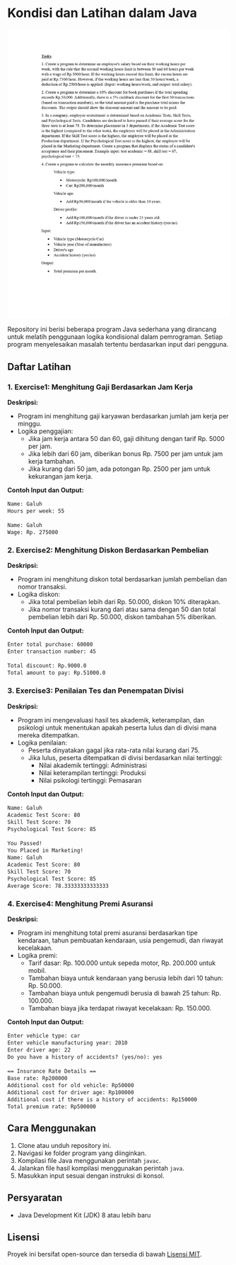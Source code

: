 # Kondisi dan Latihan dalam Java

![Condition Exercise](https://github.com/galuhpzh/Practicum/blob/717e7a52492ad781fbb4238ce38d5c3b31292362/Alpro1/assets/Condition%20Exercise.jpg)

Repository ini berisi beberapa program Java sederhana yang dirancang untuk melatih penggunaan logika kondisional dalam pemrograman. Setiap program menyelesaikan masalah tertentu berdasarkan input dari pengguna.

## Daftar Latihan

### 1. Exercise1: Menghitung Gaji Berdasarkan Jam Kerja
**Deskripsi:**
- Program ini menghitung gaji karyawan berdasarkan jumlah jam kerja per minggu.
- Logika penggajian:
  - Jika jam kerja antara 50 dan 60, gaji dihitung dengan tarif Rp. 5000 per jam.
  - Jika lebih dari 60 jam, diberikan bonus Rp. 7500 per jam untuk jam kerja tambahan.
  - Jika kurang dari 50 jam, ada potongan Rp. 2500 per jam untuk kekurangan jam kerja.

**Contoh Input dan Output:**
```
Name: Galuh
Hours per week: 55

Name: Galuh
Wage: Rp. 275000
```

### 2. Exercise2: Menghitung Diskon Berdasarkan Pembelian
**Deskripsi:**
- Program ini menghitung diskon total berdasarkan jumlah pembelian dan nomor transaksi.
- Logika diskon:
  - Jika total pembelian lebih dari Rp. 50.000, diskon 10% diterapkan.
  - Jika nomor transaksi kurang dari atau sama dengan 50 dan total pembelian lebih dari Rp. 50.000, diskon tambahan 5% diberikan.

**Contoh Input dan Output:**
```
Enter total purchase: 60000
Enter transaction number: 45

Total discount: Rp.9000.0
Total amount to pay: Rp.51000.0
```

### 3. Exercise3: Penilaian Tes dan Penempatan Divisi
**Deskripsi:**
- Program ini mengevaluasi hasil tes akademik, keterampilan, dan psikologi untuk menentukan apakah peserta lulus dan di divisi mana mereka ditempatkan.
- Logika penilaian:
  - Peserta dinyatakan gagal jika rata-rata nilai kurang dari 75.
  - Jika lulus, peserta ditempatkan di divisi berdasarkan nilai tertinggi:
    - Nilai akademik tertinggi: Administrasi
    - Nilai keterampilan tertinggi: Produksi
    - Nilai psikologi tertinggi: Pemasaran

**Contoh Input dan Output:**
```
Name: Galuh
Academic Test Score: 80
Skill Test Score: 70
Psychological Test Score: 85

You Passed!
You Placed in Marketing!
Name: Galuh
Academic Test Score: 80
Skill Test Score: 70
Psychological Test Score: 85
Average Score: 78.33333333333333
```

### 4. Exercise4: Menghitung Premi Asuransi
**Deskripsi:**
- Program ini menghitung total premi asuransi berdasarkan tipe kendaraan, tahun pembuatan kendaraan, usia pengemudi, dan riwayat kecelakaan.
- Logika premi:
  - Tarif dasar: Rp. 100.000 untuk sepeda motor, Rp. 200.000 untuk mobil.
  - Tambahan biaya untuk kendaraan yang berusia lebih dari 10 tahun: Rp. 50.000.
  - Tambahan biaya untuk pengemudi berusia di bawah 25 tahun: Rp. 100.000.
  - Tambahan biaya jika terdapat riwayat kecelakaan: Rp. 150.000.

**Contoh Input dan Output:**
```
Enter vehicle type: car
Enter vehicle manufacturing year: 2010
Enter driver age: 22
Do you have a history of accidents? (yes/no): yes

== Insurance Rate Details ==
Base rate: Rp200000
Additional cost for old vehicle: Rp50000
Additional cost for driver age: Rp100000
Additional cost if there is a history of accidents: Rp150000
Total premium rate: Rp500000
```

## Cara Menggunakan
1. Clone atau unduh repository ini.
2. Navigasi ke folder program yang diinginkan.
3. Kompilasi file Java menggunakan perintah `javac`.
4. Jalankan file hasil kompilasi menggunakan perintah `java`.
5. Masukkan input sesuai dengan instruksi di konsol.

## Persyaratan
- Java Development Kit (JDK) 8 atau lebih baru

## Lisensi
Proyek ini bersifat open-source dan tersedia di bawah [Lisensi MIT](LICENSE).
